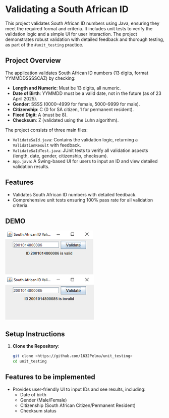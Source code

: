 # Validating a South African ID

This project validates South African ID numbers using Java, ensuring they meet the required format and criteria. It includes unit tests to verify the validation logic and a simple UI for user interaction. The project demonstrates robust validation with detailed feedback and thorough testing, as part of the `#unit_testing` practice.

## Project Overview

The application validates South African ID numbers (13 digits, format YYMMDDSSSSCAZ) by checking:
- **Length and Numeric**: Must be 13 digits, all numeric.
- **Date of Birth**: YYMMDD must be a valid date, not in the future (as of 23 April 2025).
- **Gender**: SSSS (0000–4999 for female, 5000–9999 for male).
- **Citizenship**: C (0 for SA citizen, 1 for permanent resident).
- **Fixed Digit**: A (must be 8).
- **Checksum**: Z (validated using the Luhn algorithm).

The project consists of three main files:
- `ValidateSaId.java`: Contains the validation logic, returning a `ValidationResult` with feedback.
- `ValidateSaIdTest.java`: JUnit tests to verify all validation aspects (length, date, gender, citizenship, checksum).
- `App.java`: A Swing-based UI for users to input an ID and view detailed validation results.

## Features 

- Validates South African ID numbers with detailed feedback.
- Comprehensive unit tests ensuring 100% pass rate for all validation criteria.

## DEMO
![Valid ID NUmber](images/valid.png)
![Invalid ID Number](images/invalid.png)

## Setup Instructions

1. **Clone the Repository**:
   ```bash
   git clone <https://github.com/1632Pelma/unit_testing>
   cd unit_testing

## Features to be implemented
- Provides user-friendly UI to input IDs and see results, including:
  - Date of birth
  - Gender (Male/Female)
  - Citizenship (South African Citizen/Permanent Resident)
  - Checksum status
